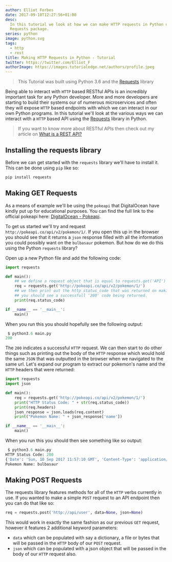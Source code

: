 ```yaml
---
author: Elliot Forbes
date: 2017-09-10T12:27:56+01:00
desc:
  In this tutorial we look at how we can make HTTP requests in Python using the
  Requests package.
series: python
image: python.svg
tags:
  - http
  - rest
title: Making HTTP Requests in Python - Tutorial
twitter: https://twitter.com/Elliot_F
authorImage: https://images.tutorialedge.net/authors/profile.jpeg
---
```


> This Tutorial was built using Python 3.6 and the
> [Requests](http://docs.python-requests.org/en/master/) library

Being able to interact with `HTTP` based RESTful APIs is an incredibly important
task for any Python developer. More and more developers are starting to build
their systems our of numerous microservices and often they will expose `HTTP`
based endpoints with which we can interact in our own Python programs. In this
tutorial we'll look at the various ways we can interact with a `HTTP` based API
using the [Requests](http://docs.python-requests.org/en/master/) library in
Python.

> If you want to know more about RESTful APIs then check out my article on
> [What is a REST API?](/general/what-is-a-rest-api/)

## Installing the requests library

Before we can get started with the `requests` library we'll have to install it.
This can be done using `pip` like so:

```py
pip install requests
```

## Making GET Requests

As a means of example we'll be using the `pokeapi` that DigitalOcean have kindly
put up for educational purposes. You can find the full link to the official
pokeapi here: [DigitalOcean - Pokeapi](https://pokeapi.co/).

To get us started we'll try and request `http://pokeapi.co/api/v2/pokemon/1/`.
If you open this up in the browser you should see that it returns a `json`
response filled with all the information you could possibly want on the
`bulbasaur` pokemon. But how do we do this using the Python `requests` library?

Open up a new Python file and add the following code:

```py
import requests

def main():
    ## we define a request object that is equal to requests.get('API')
    req = requests.get('http://pokeapi.co/api/v2/pokemon/1/')
    ## we then print out the http status_code that was returned on making this request
    ## you should see a successfull '200' code being returned.
    print(req.status_code)

if __name__ == '__main__':
    main()
```

When you run this you should hopefully see the following output:

```py
 $ python3.6 main.py
200
```

The `200` indicates a successful `HTTP` request. We can then start to do other
things such as printing out the body of the `HTTP` response which would hold the
same `JSON` that was outputted in the browser when we navigated to the same url.
Let's expand our program to extract our pokemon's name and the `HTTP` headers
that were returned:

```py
import requests
import json

def main():
    req = requests.get('http://pokeapi.co/api/v2/pokemon/1/')
    print("HTTP Status Code: " + str(req.status_code))
    print(req.headers)
    json_response = json.loads(req.content)
    print("Pokemon Name: " + json_response['name'])

if __name__ == '__main__':
    main()
```

When you run this you should then see something like so output:

```py
 $ python3.6 main.py
HTTP Status Code: 200
{'Date': 'Sun, 10 Sep 2017 11:57:10 GMT', 'Content-Type': 'application/json', 'Transfer-Encoding': 'chunked', 'Connection': 'keep-alive', 'Set-Cookie': '__cfduid=d6fed90089a596b94eaad6b530d584ffa1505044630; expires=Mon, 10-Sep-18 11:57:10 GMT; path=/; domain=.pokeapi.co; HttpOnly', 'Vary': 'Accept-Encoding, Cookie', 'X-Frame-Options': 'SAMEORIGIN', 'Allow': 'GET, HEAD, OPTIONS', 'X-XSS-Protection': '1; mode=block', 'Content-Encoding': 'gzip', 'Server': 'cloudflare-nginx', 'CF-RAY': '39c2354985bc6b8b-LHR'}
Pokemon Name: bulbasaur
```

## Making POST Requests

The requests library features methods for all of the `HTTP` verbs currently in
use. If you wanted to make a simple `POST` request to an API endpoint then you
can do that like so:

```py
req = requests.post('http://api/user', data=None, json=None)
```

This would work in exactly the same fashion as our previous `GET` request,
however it features 2 additional keyword parameters:

- `data` which can be populated with say a dictionary, a file or bytes that will
  be passed in the `HTTP` body of our `POST` request.
- `json` which can be populated with a json object that will be passed in the
  body of our `HTTP` request also.

